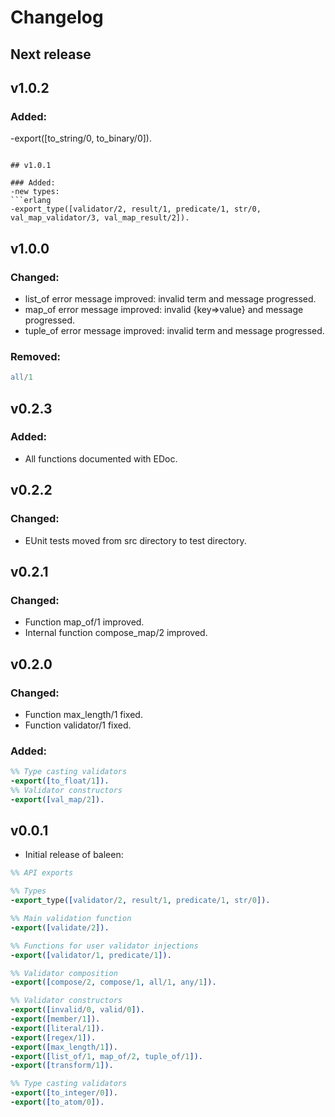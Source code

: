 # Changelog


## Next release

## v1.0.2

### Added:
-export([to_string/0, to_binary/0]).
```

## v1.0.1

### Added:
-new types:
```erlang
-export_type([validator/2, result/1, predicate/1, str/0, val_map_validator/3, val_map_result/2]).
```

## v1.0.0

### Changed:
- list_of error message improved: invalid term and message progressed.
- map_of error message improved: invalid {key=>value} and message progressed.
- tuple_of error message improved: invalid term and message progressed.

### Removed:
```erlang
all/1
```


## v0.2.3

### Added:
- All functions documented with EDoc.


## v0.2.2

### Changed:
- EUnit tests moved from src directory to test directory.


## v0.2.1

### Changed:
- Function map_of/1 improved.
- Internal function compose_map/2 improved.


## v0.2.0

### Changed:
- Function max_length/1 fixed.
- Function validator/1 fixed.

### Added:
```erlang
%% Type casting validators
-export([to_float/1]).
%% Validator constructors
-export([val_map/2]).
```
 
## v0.0.1

- Initial release of baleen:

```erlang
%% API exports

%% Types
-export_type([validator/2, result/1, predicate/1, str/0]).

%% Main validation function
-export([validate/2]).

%% Functions for user validator injections
-export([validator/1, predicate/1]).

%% Validator composition
-export([compose/2, compose/1, all/1, any/1]).

%% Validator constructors
-export([invalid/0, valid/0]).
-export([member/1]).
-export([literal/1]).
-export([regex/1]).
-export([max_length/1]).
-export([list_of/1, map_of/2, tuple_of/1]).
-export([transform/1]).

%% Type casting validators
-export([to_integer/0]).
-export([to_atom/0]).
```

